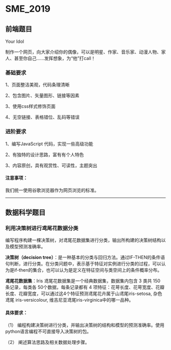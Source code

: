 # SME_2019
## 前端题目

Your Idol

制作一个网页，向大家介绍你的偶像，可以是明星、作家、音乐家、动漫人物、家人、甚至你自己......发挥想象，为“他”打call！

### 基础要求

1、页面整洁美观，代码条理清晰

2、包含图片、矢量图形、链接等因素

3、使用css样式修饰页面

4、无空链接、表格错位、乱码等错误

### 进阶要求

1、编写JavaScript 代码，实现一些高级功能

2、有独特的设计思路，富有有个人特色

3、内容原创，具有观赏性、可读性，主题突出

#### 注意事项：
我们统一使用谷歌浏览器作为网页浏览的标准。

----

## 数据科学题目

### 利用决策树进行鸢尾花数据分类

编写程序构建一棵决策树，对鸢尾花数据集进行分类，输出所构建的决策树结构以及模型预测准确率。

**决策树（decision tree）**：是一种基本的分类与回归方法。通过IF-THEN的条件语句判断，进行分类。在分类问题中，表示基于特征对实例进行分类的过程，可以认为是if-then的集合，也可以认为是定义在特征空间与类空间上的条件概率分布。

**鸢尾花数据集**：Iris 鸢尾花数据集是一个经典数据集，数据集内包含 3 类共 150 条记录，每类各 50个数据，每条记录都有 4 项特征：花萼长度、花萼宽度、花瓣长度、花瓣宽度，可以通过这4个特征预测鸢尾花卉属于山鸢尾iris-setosa, 杂色鸢尾 iris-versicolour, 维吉尼亚鸢尾iris-virginica中的哪一品种。

#### 具体要求：
（1）	编程构建决策树进行分类，并输出决策树的结构和模型的预测准确率。使用python语言编程不可直接导入决策树的包。

（2）	阐述算法思路及相关数据处理步骤。

